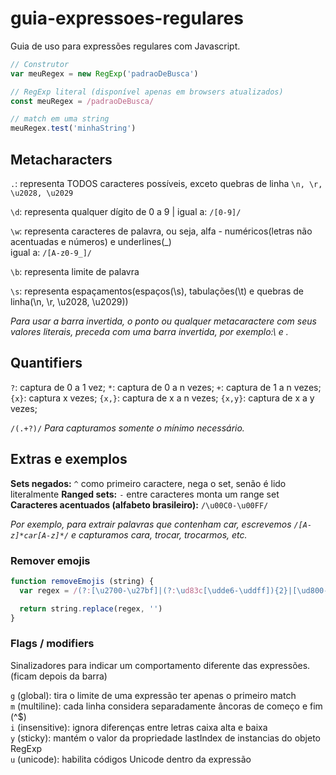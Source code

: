 # guia-expressoes-regulares
Guia de uso para expressões regulares com Javascript.

```js
// Construtor
var meuRegex = new RegExp('padraoDeBusca')

// RegExp literal (disponível apenas em browsers atualizados)
const meuRegex = /padraoDeBusca/

// match em uma string
meuRegex.test('minhaString')
```

## Metacharacters
`.`: representa TODOS caracteres possíveis, exceto quebras de linha `\n, \r, \u2028, \u2029`

`\d`: representa qualquer dígito de 0 a 9 | igual a: `/[0-9]/` 

`\w`: representa caracteres de palavra, ou seja, alfa - numéricos(letras não acentuadas e números) e underlines(_)  
igual a: `/[A-z0-9_]/` 

`\b`: representa limite de palavra 

`\s`: representa espaçamentos(espaços(\s), tabulações(\t) e quebras de linha(\n, \r, \u2028, \u2029)) 


*Para usar a barra invertida, o ponto ou qualquer metacaractere com seus valores literais, preceda com uma barra invertida, por exemplo:\\ e \.*


## Quantifiers
`?`: captura de 0 a 1 vez;
`*`: captura de 0 a n vezes;
`+`: captura de 1 a n vezes;
`{x}`: captura x vezes;
`{x,}`: captura de x a n vezes;
`{x,y}`: captura de x a y vezes;



`/(.+?)/` *Para capturamos somente o mínimo necessário.*

## Extras e exemplos

**Sets negados:** `^` como primeiro caractere, nega o set, senão é lido literalmente
**Ranged sets:** `-` entre caracteres monta um range set
**Caracteres acentuados (alfabeto brasileiro):** `/\u00C0-\u00FF/`

*Por exemplo, para extrair palavras que contenham car, escrevemos `/[A-z]*car[A-z]*/` e capturamos cara, trocar, trocarmos, etc.*

### Remover emojis
```js
function removeEmojis (string) {
  var regex = /(?:[\u2700-\u27bf]|(?:\ud83c[\udde6-\uddff]){2}|[\ud800-\udbff][\udc00-\udfff]|[\u0023-\u0039]\ufe0f?\u20e3|\u3299|\u3297|\u303d|\u3030|\u24c2|\ud83c[\udd70-\udd71]|\ud83c[\udd7e-\udd7f]|\ud83c\udd8e|\ud83c[\udd91-\udd9a]|\ud83c[\udde6-\uddff]|\ud83c[\ude01-\ude02]|\ud83c\ude1a|\ud83c\ude2f|\ud83c[\ude32-\ude3a]|\ud83c[\ude50-\ude51]|\u203c|\u2049|[\u25aa-\u25ab]|\u25b6|\u25c0|[\u25fb-\u25fe]|\u00a9|\u00ae|\u2122|\u2139|\ud83c\udc04|[\u2600-\u26FF]|\u2b05|\u2b06|\u2b07|\u2b1b|\u2b1c|\u2b50|\u2b55|\u231a|\u231b|\u2328|\u23cf|[\u23e9-\u23f3]|[\u23f8-\u23fa]|\ud83c\udccf|\u2934|\u2935|[\u2190-\u21ff])/g

  return string.replace(regex, '')
}
```


### Flags / modifiers
Sinalizadores para indicar um comportamento diferente das expressões. (ficam depois da barra)  


`g` (global): tira o limite de uma expressão ter apenas o primeiro match  
`m` (multiline): cada linha considera separadamente âncoras de começo e fim (^$)  
`i` (insensitive): ignora diferenças entre letras caixa alta e baixa  
`y` (sticky): mantém o valor da propriedade lastIndex de instancias do objeto RegExp  
`u` (unicode): habilita códigos Unicode dentro da expressão  
